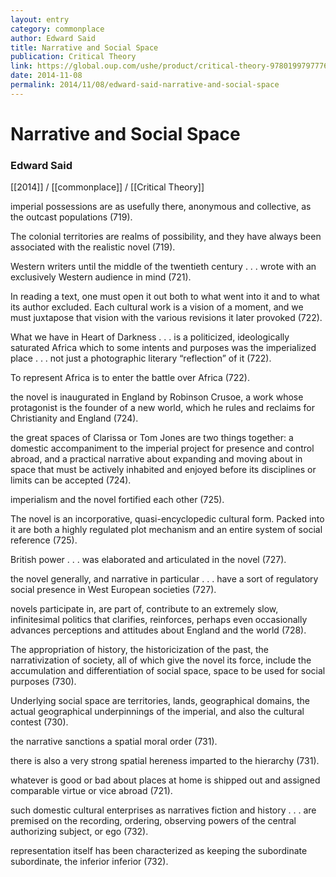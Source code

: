 ```yaml
---
layout: entry
category: commonplace
author: Edward Said
title: Narrative and Social Space
publication: Critical Theory
link: https://global.oup.com/ushe/product/critical-theory-9780199797776?cc=ca&lang=en&
date: 2014-11-08
permalink: 2014/11/08/edward-said-narrative-and-social-space
---
```


# Narrative and Social Space

### Edward Said

[[2014]] / [[commonplace]] / [[Critical Theory]]

imperial possessions are as usefully there, anonymous and collective, as the outcast populations (719). 


The colonial territories are realms of possibility, and they have always been associated with the realistic novel (719).


Western writers until the middle of the twentieth century . . . wrote with an exclusively Western audience in mind (721).


In reading a text, one must open it out both to what went into it and to what its author excluded. Each cultural work is a vision of a moment, and we must juxtapose that vision with the various revisions it later provoked (722).


What we have in Heart of Darkness . . . is a politicized, ideologically saturated Africa which to some intents and purposes was the imperialized place . . . not just a photographic literary “reflection” of it (722).


To represent Africa is to enter the battle over Africa (722).


the novel is inaugurated in England by Robinson Crusoe, a work whose protagonist is the founder of a new world, which he rules and reclaims for Christianity and England (724).


the great spaces of Clarissa or Tom Jones are two things together: a domestic accompaniment to the imperial project for presence and control abroad, and a practical narrative about expanding and moving about in space that must be actively inhabited and enjoyed before its disciplines or limits can be accepted (724).


imperialism and the novel fortified each other (725).


The novel is an incorporative, quasi-encyclopedic cultural form. Packed into it are both a highly regulated plot mechanism and an entire system of social reference (725).


British power . . . was elaborated and articulated in the novel (727).


the novel generally, and narrative in particular . . . have a sort of regulatory social presence in West European societies (727).


novels participate in, are part of, contribute to an extremely slow, infinitesimal politics that clarifies, reinforces, perhaps even occasionally advances perceptions and attitudes about England and the world (728).


The appropriation of history, the historicization of the past, the narrativization of society, all of which give the novel its force, include the accumulation and differentiation of social space, space to be used for social purposes (730).


Underlying social space are territories, lands, geographical domains, the actual geographical underpinnings of the imperial, and also the cultural contest (730).


the narrative sanctions a spatial moral order (731).


there is also a very strong spatial hereness imparted to the hierarchy (731).


whatever is good or bad about places at home is shipped out and assigned comparable virtue or vice abroad (721).


such domestic cultural enterprises as narratives fiction and history . . . are premised on the recording, ordering, observing powers of the central authorizing subject, or ego (732).


representation itself has been characterized as keeping the subordinate subordinate, the inferior inferior (732).

